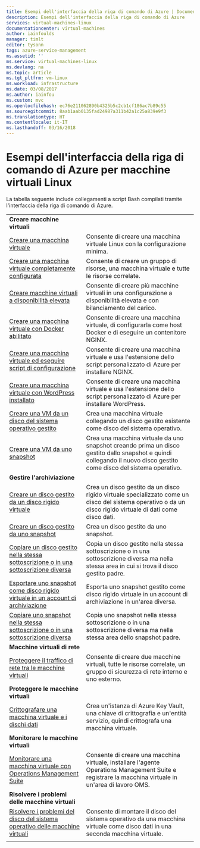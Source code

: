 ```yaml
---
title: Esempi dell'interfaccia della riga di comando di Azure | Documentazione Microsoft
description: Esempi dell'interfaccia della riga di comando di Azure
services: virtual-machines-linux
documentationcenter: virtual-machines
author: iainfoulds
manager: timlt
editor: tysonn
tags: azure-service-management
ms.assetid: ''
ms.service: virtual-machines-linux
ms.devlang: na
ms.topic: article
ms.tgt_pltfrm: vm-linux
ms.workload: infrastructure
ms.date: 03/08/2017
ms.author: iainfou
ms.custom: mvc
ms.openlocfilehash: ec76e211062890b4325b5c2cb1cf186ac7b89c55
ms.sourcegitcommit: 8aab1aab0135fad24987a311b42a1c25a839e9f3
ms.translationtype: HT
ms.contentlocale: it-IT
ms.lasthandoff: 03/16/2018
---
```

# <a name="azure-cli-samples-for-linux-virtual-machines"></a>Esempi dell'interfaccia della riga di comando di Azure per macchine virtuali Linux

La tabella seguente include collegamenti a script Bash compilati tramite l'interfaccia della riga di comando di Azure.

| | |
|---|---|
|**Creare macchine virtuali**||
| [Creare una macchina virtuale](./../scripts/virtual-machines-linux-cli-sample-create-vm-quick-create.md?toc=%2fcli%2fazure%2ftoc.json) | Consente di creare una macchina virtuale Linux con la configurazione minima. |
| [Creare una macchina virtuale completamente configurata](./../scripts/virtual-machines-linux-cli-sample-create-vm.md?toc=%2fcli%2fazure%2ftoc.json) | Consente di creare un gruppo di risorse, una macchina virtuale e tutte le risorse correlate.|
| [Creare macchine virtuali a disponibilità elevata](./../scripts/virtual-machines-linux-cli-sample-nlb.md?toc=%2fcli%2fazure%2ftoc.json) | Consente di creare più macchine virtuali in una configurazione a disponibilità elevata e con bilanciamento del carico. |
| [Creare una macchina virtuale con Docker abilitato](./../scripts/virtual-machines-linux-cli-sample-create-docker-host.md?toc=%2fcli%2fazure%2ftoc.json) | Consente di creare una macchina virtuale, di configurarla come host Docker e di eseguire un contenitore NGINX. |
| [Creare una macchina virtuale ed eseguire script di configurazione](./../scripts/virtual-machines-linux-cli-sample-create-vm-nginx.md?toc=%2fcli%2fazure%2ftoc.json) | Consente di creare una macchina virtuale e usa l'estensione dello script personalizzato di Azure per installare NGINX. |
| [Creare una macchina virtuale con WordPress installato](./../scripts/virtual-machines-linux-cli-sample-create-vm-wordpress.md?toc=%2fcli%2fazure%2ftoc.json) | Consente di creare una macchina virtuale e usa l'estensione dello script personalizzato di Azure per installare WordPress. |
| [Creare una VM da un disco del sistema operativo gestito](./../scripts/virtual-machines-linux-cli-sample-create-vm-from-managed-os-disks.md?toc=%2fcli%2fmodule%2ftoc.json) | Crea una macchina virtuale collegando un disco gestito esistente come disco del sistema operativo. |
| [Creare una VM da uno snapshot](./../scripts/virtual-machines-linux-cli-sample-create-vm-from-snapshot.md?toc=%2fcli%2fmodule%2ftoc.json) | Crea una macchina virtuale da uno snapshot creando prima un disco gestito dallo snapshot e quindi collegando il nuovo disco gestito come disco del sistema operativo. |
|**Gestire l'archiviazione**||
| [Creare un disco gestito da un disco rigido virtuale](../scripts/virtual-machines-linux-cli-sample-create-managed-disk-from-vhd.md?toc=%2fcli%2fmodule%2ftoc.json) | Crea un disco gestito da un disco rigido virtuale specializzato come un disco del sistema operativo o da un disco rigido virtuale di dati come disco dati.  |
| [Creare un disco gestito da uno snapshot](../scripts/virtual-machines-linux-cli-sample-create-managed-disk-from-snapshot.md?toc=%2fcli%2fmodule%2ftoc.json) | Crea un disco gestito da uno snapshot. |
| [Copiare un disco gestito nella stessa sottoscrizione o in una sottoscrizione diversa](../scripts/virtual-machines-linux-cli-sample-copy-managed-disks-to-same-or-different-subscription.md?toc=%2fcli%2fmodule%2ftoc.json) | Copia un disco gestito nella stessa sottoscrizione o in una sottoscrizione diversa ma nella stessa area in cui si trova il disco gestito padre. 
| [Esportare uno snapshot come disco rigido virtuale in un account di archiviazione](../scripts/virtual-machines-linux-cli-sample-copy-snapshot-to-storage-account.md?toc=%2fcli%2fmodule%2ftoc.json) | Esporta uno snapshot gestito come disco rigido virtuale in un account di archiviazione in un'area diversa. |
| [Copiare uno snapshot nella stessa sottoscrizione o in una sottoscrizione diversa](../scripts/virtual-machines-linux-cli-sample-copy-snapshot-to-same-or-different-subscription.md?toc=%2fcli%2fmodule%2ftoc.json) | Copia uno snapshot nella stessa sottoscrizione o in una sottoscrizione diversa ma nella stessa area dello snapshot padre. |
|**Macchine virtuali di rete**||
| [Proteggere il traffico di rete tra le macchine virtuali](./../scripts/virtual-machines-linux-cli-sample-create-vm-nsg.md?toc=%2fcli%2fazure%2ftoc.json) | Consente di creare due macchine virtuali, tutte le risorse correlate, un gruppo di sicurezza di rete interno e uno esterno. |
|**Proteggere le macchine virtuali**||
| [Crittografare una macchina virtuale e i dischi dati](./../scripts/virtual-machines-linux-cli-sample-encrypt-vm.md?toc=%2fcli%2fazure%2ftoc.json) | Crea un'istanza di Azure Key Vault, una chiave di crittografia e un'entità servizio, quindi crittografa una macchina virtuale. |
|**Monitorare le macchine virtuali**||
| [Monitorare una macchina virtuale con Operations Management Suite](./../scripts/virtual-machines-linux-cli-sample-create-vm-oms.md?toc=%2fcli%2fazure%2ftoc.json) | Consente di creare una macchina virtuale, installare l'agente Operations Management Suite e registrare la macchina virtuale in un'area di lavoro OMS.  |
|**Risolvere i problemi delle macchine virtuali**||
| [Risolvere i problemi del disco del sistema operativo delle macchine virtuali](./../scripts/virtual-machines-linux-cli-sample-mount-os-disk.md?toc=%2fcli%2fazure%2ftoc.json) | Consente di montare il disco del sistema operativo da una macchina virtuale come disco dati in una seconda macchina virtuale. |
| | |
